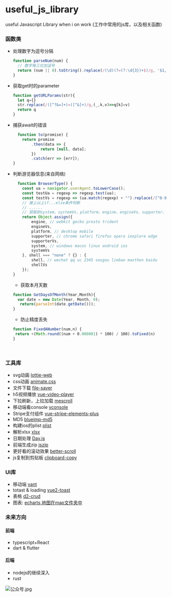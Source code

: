 # useful_js_library
useful Javascript Library when i on work (工作中常用的js库，以及相关函数)

### 函数类

+ 处理数字为逗号分隔

  ```javascript
  function parseNum(num) {
    // 数字每三位加逗号
    return (num || 0).toString().replace(/(\d)(?=(?:\d{3})+$)/g, '$1,')
  }
  ```
+ 获取get时的parameter

  ```javascript
  function getURLParams(str){
    let q={}
    str.replace(/([^?&=]+)=([^&]+)/g,(_,k,v)=>q[k]=v)
    return q
  }
  ```
+ 捕获await的错误

  ```javascript
    function to(promise) {
      return promise
          .then(data => {
              return [null, data];
          })
          .catch(err => [err]);
  }
  ```
+ 判断游览器信息(来自网络)

  ```javascript
    function BrowserType() {
      const ua = navigator.userAgent.toLowerCase();
      const testUa = regexp => regexp.test(ua);
      const testVs = regexp => (ua.match(regexp) + "").replace(/[^0-9|_.]/ig, "").replace(/_/ig, ".");
      // 接上以上if...else条件判断
      // ......
      // 获取到system、systemVs、platform、engine、engineVs、supporter、supporterVs、shell、shellVs
      return Object.assign({
          engine, // webkit gecko presto trident
          engineVs,
          platform, // desktop mobile
          supporter, // chrome safari firefox opera iexplore edge
          supporterVs,
          system, // windows macos linux android ios
          systemVs
      }, shell === "none" ? {} : {
          shell, // wechat qq uc 2345 sougou liebao maxthon baidu
          shellVs
      });
  }

  ```
  + 获取本月天数
  
  ```javascript
  function GetDaysOfMonth(Year,Month){
    var date = new Date(Year, Month, 0);
     return(parseInt(date.getDate()));
  }
  ```
  
  + 防止精度丢失

   ```javascript
  function FixedANumber(num,n) {
  	return +(Math.round((num + 0.000001) * 100) / 100).toFixed(n)
  }
   ```

​    

### 工具库

+ svg动画  [lottie-web](https://github.com/airbnb/lottie-web)
+ css动画  [animate.css](https://github.com/daneden/animate.css)
+ 文件下载  [file-saver](https://github.com/eligrey/FileSaver.js)
+ h5视频播放   [vue-video-player](https://github.com/surmon-china/vue-video-player)
+ 下拉刷新，上拉加载 [mescroll](https://github.com/mescroll/mescroll)
+ 移动端看console [vconsole](https://github.com/Tencent/vConsole)
+ Stripe支付组件 [vue-stripe-elements-plus](https://github.com/fromAtoB/vue-stripe-elements)
+ MD5 [blueimp-md5](https://github.com/clearbladeplatform/blueimp_md5)
+ 构建ios的plist [plist](https://github.com/TooTallNate/plist.js)
+ 解析xlsx  [xlsx](https://github.com/SheetJS/js-xlsx)
+ 日期处理 [Day.js](https://github.com/iamkun/dayjs)
+ 前端生成zip [jszip](https://github.com/Stuk/jszip)
+ 更好看的滚动效果 [better-scroll](https://github.com/ustbhuangyi/better-scroll)
+ js复制到剪贴板 [clipboard-copy](https://github.com/feross/clipboard-copy)

### UI库

+ 移动端 [vant](https://github.com/youzan/vant)
+ totast & loading [vue2-toast](https://github.com/lin-xin/vue-toast)
+ 表格 [d2-crud](https://github.com/d2-projects/d2-crud)
+ 图表: [echarts,地图在map文件夹中](https://github.com/apache/incubator-echarts)

### 未来方向

#### 前端
+ typescript+React
+ dart & flutter

#### 后端
+ nodejs的继续深入
+ rust 

![公众号.jpg](https://i.loli.net/2019/09/16/aRnxXWYGkdEJOug.jpg)
